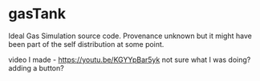 # gasTank
Ideal Gas Simulation
source code. 
Provenance unknown but it might have been part of the self distribution at some point.

video I made - https://youtu.be/KGYYpBar5yk  not sure what I was doing? adding a button?
